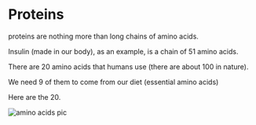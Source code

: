 # Proteins

proteins are nothing more than long chains of amino acids. 

Insulin (made in our body), as an example, is a chain of 51 amino acids. 

There are 20 amino acids that humans use (there are about 100 in nature). 

We need 9 of them to come from our diet (essential amino acids)

Here are the 20. 

![amino acids pic]()








